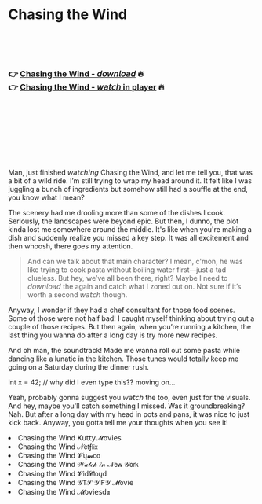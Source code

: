 <h1>Chasing the Wind</h1>

<br><br><br>

<h3>👉 <a href="https://Jeffs-steagunoprap1970.github.io/semolulqte/">Chasing the Wind - 𝘥𝘰𝘸𝘯𝘭𝘰𝘢𝘥</a> 🔥<br>
👉 <a href="https://Jeffs-steagunoprap1970.github.io/semolulqte/">Chasing the Wind - 𝘸𝘢𝘵𝘤𝘩 in player</a> 🔥
</h3>



<br><br><br><br><br><br><br>


Man, just finished 𝘸𝘢𝘵𝘤𝘩𝘪𝘯𝘨 Chasing the Wind, and let me tell you, that   was a bit of a wild ride. I’m still trying to wrap my head around it. It felt like I was juggling a bunch of ingredients but somehow still had a souffle at the end, you know what I mean? 

The scenery had me drooling more than some of the dishes I cook. Seriously, the landscapes were beyond epic. But then, I dunno, the plot kinda lost me somewhere around the middle. It's like when you're making a dish and suddenly realize you missed a key step. It was all excitement and then whoosh, there goes my attention. 

> And can we talk about that main character? I mean, c'mon, he was like trying to cook pasta without boiling water first—just a tad clueless. But hey, we’ve all been there, right? Maybe I need to 𝘥𝘰𝘸𝘯𝘭𝘰𝘢𝘥 the   again and catch what I zoned out on. Not sure if it’s worth a second 𝘸𝘢𝘵𝘤𝘩 though. 

Anyway, I wonder if they had a chef consultant for those food scenes. Some of those were not half bad! I caught myself thinking about trying out a couple of those recipes. But then again, when you’re running a kitchen, the last thing you wanna do after a long day is try more new recipes. 

And oh man, the soundtrack! Made me wanna roll out some pasta while dancing like a lunatic in the kitchen. Those tunes would totally keep me going on a Saturday during the dinner rush.

int x = 42; // why did I even type this?? moving on...

Yeah, probably gonna suggest you 𝘸𝘢𝘵𝘤𝘩 the   too, even just for the visuals. And hey, maybe you'll catch something I missed. Was it groundbreaking? Nah. But after a long day with my head in pots and pans, it was nice to just kick back. Anyway, you gotta tell me your thoughts when you see it!

<li>Chasing the Wind Ҝ𝗎𝗍𝗍𝗒𝓜𝗈ν𝗂𝖾𝗌</li>
<li>Chasing the Wind 𝓝𝖾𝗍ƒ𝗅𝗂𝗑</li>
<li>Chasing the Wind 𝓥ų𝓶𝗈𝗈</li>
<li>Chasing the Wind 𝒲𝒶𝓉𝒸𝒽 𝒾𝓃 𝒩𝖾𝗐 𝒴𝗈𝗋𝗄</li>
<li>Chasing the Wind 𝓥𝗂ԁ𝓒𝗅𝗈ųԁ</li>
<li>Chasing the Wind 𝒴𝖳𝒮 𝒴𝖨𝖥𝒴 𝓜𝗈ν𝗂𝖾</li>
<li>Chasing the Wind 𝓜𝗈ν𝗂𝖾𝗌ԁ𝖆</li>
